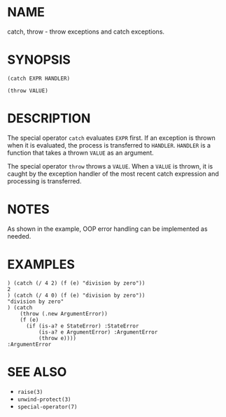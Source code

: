 # NAME
catch, throw - throw exceptions and catch exceptions.

# SYNOPSIS

    (catch EXPR HANDLER)
    
    (throw VALUE)

# DESCRIPTION
The special operator `catch` evaluates `EXPR` first. If an exception is thrown when it is evaluated, the process is transferred to `HANDLER`. `HANDLER` is a function that takes a thrown `VALUE` as an argument.

The special operator `throw` throws a `VALUE`.  When a `VALUE` is thrown, it is caught by the exception handler of the most recent catch expression and processing is transferred.

# NOTES
As shown in the example, OOP error handling can be implemented as needed.

# EXAMPLES

    ) (catch (/ 4 2) (f (e) "division by zero"))
    2
    ) (catch (/ 4 0) (f (e) "division by zero"))
    "division by zero"
    ) (catch
        (throw (.new ArgumentError))
        (f (e)
          (if (is-a? e StateError) :StateError
              (is-a? e ArgumentError) :ArgumentError
              (throw e))))
    :ArgumentError

# SEE ALSO
- `raise(3)`
- `unwind-protect(3)`
- `special-operator(7)`
